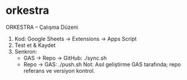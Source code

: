 # orkestra

ORKESTRA – Çalışma Düzeni
1) Kod: Google Sheets → Extensions → Apps Script
2) Test et & Kaydet
3) Senkron:
   - GAS → Repo → GitHub: ./sync.sh
   - Repo → GAS:         ./push.sh
Not: Asıl geliştirme GAS tarafında; repo referans ve versiyon kontrol.
